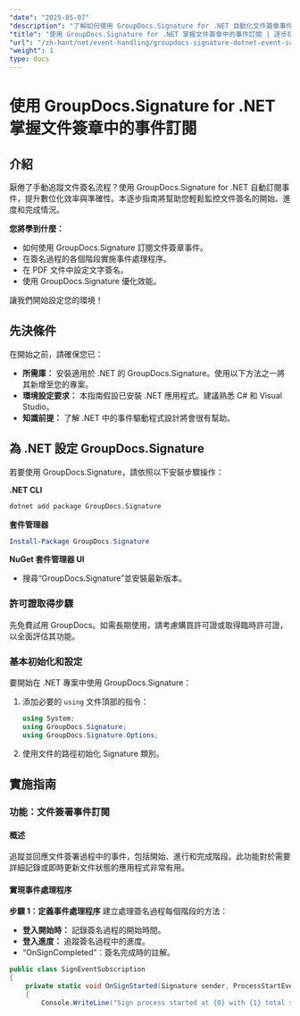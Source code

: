 ```yaml
---
"date": "2025-05-07"
"description": "了解如何使用 GroupDocs.Signature for .NET 自動化文件簽章事件訂閱。探索簽名流程的有效追蹤和監控。"
"title": "使用 GroupDocs.Signature for .NET 掌握文件簽章中的事件訂閱 | 逐步指南"
"url": "/zh-hant/net/event-handling/groupdocs-signature-dotnet-event-subscription/"
"weight": 1
type: docs
---
```

# 使用 GroupDocs.Signature for .NET 掌握文件簽章中的事件訂閱

## 介紹

厭倦了手動追蹤文件簽名流程？使用 GroupDocs.Signature for .NET 自動訂閱事件，提升數位化效率與準確性。本逐步指南將幫助您輕鬆監控文件簽名的開始、進度和完成情況。

**您將學到什麼：**
- 如何使用 GroupDocs.Signature 訂閱文件簽章事件。
- 在簽名過程的各個階段實施事件處理程序。
- 在 PDF 文件中設定文字簽名。
- 使用 GroupDocs.Signature 優化效能。

讓我們開始設定您的環境！

## 先決條件

在開始之前，請確保您已：

- **所需庫：** 安裝適用於 .NET 的 GroupDocs.Signature。使用以下方法之一將其新增至您的專案。
- **環境設定要求：** 本指南假設已安裝 .NET 應用程式。建議熟悉 C# 和 Visual Studio。
- **知識前提：** 了解 .NET 中的事件驅動程式設計將會很有幫助。

## 為 .NET 設定 GroupDocs.Signature

若要使用 GroupDocs.Signature，請依照以下安裝步驟操作：

**.NET CLI**
```bash
dotnet add package GroupDocs.Signature
```

**套件管理器**
```powershell
Install-Package GroupDocs.Signature
```

**NuGet 套件管理器 UI**
- 搜尋“GroupDocs.Signature”並安裝最新版本。

### 許可證取得步驟

先免費試用 GroupDocs。如需長期使用，請考慮購買許可證或取得臨時許可證，以全面評估其功能。

### 基本初始化和設定

要開始在 .NET 專案中使用 GroupDocs.Signature：
1. 添加必要的 `using` 文件頂部的指令：
   ```csharp
   using System;
   using GroupDocs.Signature;
   using GroupDocs.Signature.Options;
   ```
2. 使用文件的路徑初始化 Signature 類別。

## 實施指南

### 功能：文件簽署事件訂閱

#### 概述

追蹤並回應文件簽署過程中的事件，包括開始、進行和完成階段。此功能對於需要詳細記錄或即時更新文件狀態的應用程式非常有用。

#### 實現事件處理程序

**步驟 1：定義事件處理程序**
建立處理簽名過程每個階段的方法：
- **登入開始時：** 記錄簽名過程的開始時間。
- **登入進度：** 追蹤簽名過程中的進度。
- “OnSignCompleted”：簽名完成時的註解。

```csharp
public class SignEventSubscription
{
    private static void OnSignStarted(Signature sender, ProcessStartEventArgs args)
    {
        Console.WriteLine("Sign process started at {0} with {1} total signatures to be put in document\